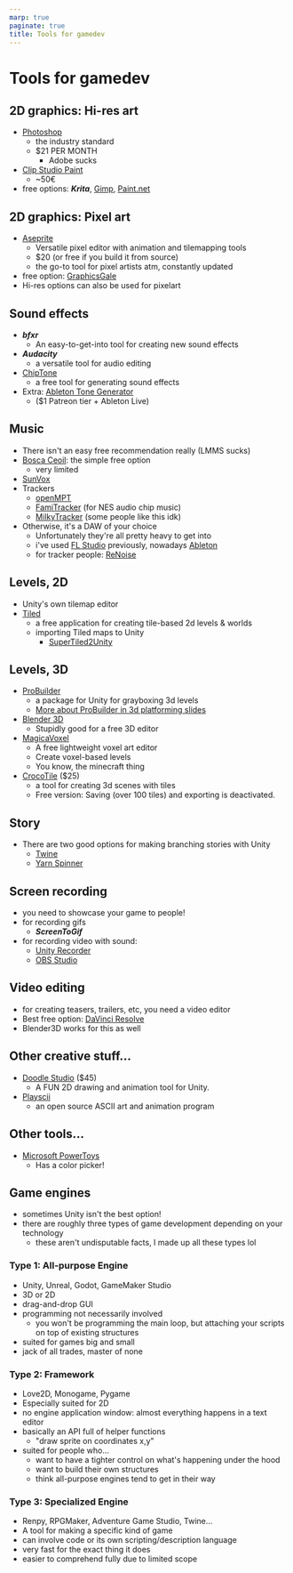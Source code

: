 ```yaml
---
marp: true
paginate: true
title: Tools for gamedev
---
```

<!-- headingDivider: 3 -->
<!-- class: invert -->

# Tools for gamedev

## 2D graphics: Hi-res art

* [Photoshop](https://www.adobe.com/products/photoshop.html)
  * the industry standard
  * $21 PER MONTH
    * Adobe sucks
* [Clip Studio Paint](https://www.clipstudio.net/en/)
  * ~50€
* free options: ***Krita***, [Gimp](https://www.gimp.org/), [Paint.net](https://www.getpaint.net/)

## 2D graphics: Pixel art

* [Aseprite](https://www.aseprite.org/)
  * Versatile pixel editor with animation and tilemapping tools
  * $20 (or free if you build it from source)
  * the go-to tool for pixel artists atm, constantly updated
* free option: [GraphicsGale](https://graphicsgale.com/us/)
* Hi-res options can also be used for pixelart
<!-- _footer: "[Building Aseprite from source](https://www.reddit.com/r/PixelArt/comments/i387m1/guide_how_to_build_aseprite_from_source_aseprite/)"-->

## Sound effects

* ***bfxr***
  * An easy-to-get-into tool for creating new sound effects 
* ***Audacity***
  * a versatile tool for audio editing
* [ChipTone](https://sfbgames.itch.io/chiptone)
  * a free tool for generating sound effects
* Extra: [Ableton Tone Generator](https://twitter.com/gruber_music/status/1496108012959846406)
  * ($1 Patreon tier + Ableton Live)

## Music

* There isn't an easy free recommendation really (LMMS sucks)
* [Bosca Ceoil](https://terrycavanagh.itch.io/bosca-ceoil): the simple free option
  * very limited
* [SunVox](https://nightradio.itch.io/sunvox)
* Trackers
	* [openMPT](https://openmpt.org/)
	* [FamiTracker](http://famitracker.com/) (for NES audio chip music)
	* [MilkyTracker](https://milkytracker.org/) (some people like this idk)
* Otherwise, it's a DAW of your choice
  * Unfortunately they're all pretty heavy to get into
  * i've used [FL Studio](https://www.image-line.com/) previously, nowadays [Ableton](https://www.ableton.com/en/)
  * for tracker people: [ReNoise](https://www.renoise.com/)

## Levels, 2D

* Unity's own tilemap editor
* [Tiled](https://www.mapeditor.org/)
  * a free application for creating tile-based 2d levels & worlds
  * importing Tiled maps to Unity
    * [SuperTiled2Unity](https://seanba.itch.io/supertiled2unity)

## Levels, 3D

* [ProBuilder](https://unity.com/features/probuilder)
  * a package for Unity for grayboxing 3d levels
  * [More about ProBuilder in 3d platforming slides](../unity-cookbook/3d-basics#probuilder)
* [Blender 3D](https://www.blender.org/)
  * Stupidly good for a free 3D editor
* [MagicaVoxel](https://ephtracy.github.io/)
  * A free lightweight voxel art editor
  * Create voxel-based levels
  * You know, the minecraft thing
* [CrocoTile](https://prominent.itch.io/crocotile3d) ($25)
  * a tool for creating 3d scenes with tiles
  * Free version: Saving (over 100 tiles) and exporting is deactivated.

## Story

* There are two good options for making branching stories with Unity
  * [Twine](https://twinery.org/)
  * [Yarn Spinner](https://yarnspinner.dev/)

## Screen recording

* you need to showcase your game to people!
* for recording gifs
  * ***ScreenToGif***
* for recording video with sound:
  * [Unity Recorder](https://learn.unity.com/tutorial/working-with-unity-recorder#:~:text=recorder%2D2019%2D3-,The%20Unity%20Recorder%20is%20an%20Editor%2Donly%20tool%20that%20allows,it%20using%20the%20Package%20Manager.)
  * [OBS Studio](https://obsproject.com/)

## Video editing

* for creating teasers, trailers, etc, you need a video editor
* Best free option: [DaVinci Resolve](https://www.blackmagicdesign.com/fi/products/davinciresolve)
* Blender3D works for this as well

## Other creative stuff...

* [Doodle Studio](https://fernantastic.itch.io/doodle-studio-95) ($45)
  * A FUN 2D drawing and animation tool for Unity. 
* [Playscii](https://jp.itch.io/playscii)
  * an open source ASCII art and animation program

## Other tools...

* [Microsoft PowerToys](https://github.com/microsoft/PowerToys)
  * Has a color picker! 

## Game engines

* sometimes Unity isn't the best option!
* there are roughly three types of game development depending on your technology
  * these aren't undisputable facts, I made up all these types lol

### Type 1: All-purpose Engine

  * Unity, Unreal, Godot, GameMaker Studio
  * 3D or 2D
  * drag-and-drop GUI
  * programming not necessarily involved
    * you won't be programming the main loop, but attaching your scripts on top of existing structures
  * suited for games big and small
  * jack of all trades, master of none

### Type 2: Framework

  * Love2D, Monogame, Pygame
  * Especially suited for 2D
  * no engine application window: almost everything happens in a text editor
  * basically an API full of helper functions
    * "draw sprite on coordinates x,y"
  * suited for people who...
    * want to have a tighter control on what's happening under the hood
    * want to build their own structures
    * think all-purpose engines tend to get in their way 

### Type 3: Specialized Engine

  * Renpy, RPGMaker, Adventure Game Studio, Twine...
  * A tool for making a specific kind of game
  * can involve code or its own scripting/description language
  * very fast for the exact thing it does
  * easier to comprehend fully due to limited scope

